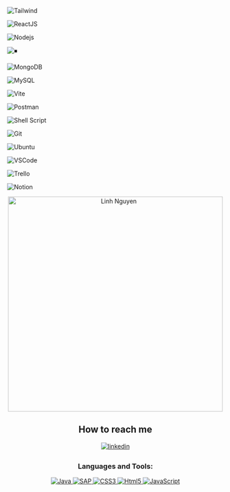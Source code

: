 





![Tailwind](https://img.shields.io/badge/TailwindCSS-06B6D4?style=for-the-badge&logo=tailwindcss&logoColor=white)

![ReactJS](https://img.shields.io/badge/-ReactJS-%2361DAFB?style=for-the-badge&logo=react&logoColor=white)

![Nodejs](https://img.shields.io/badge/Node.js-43853D.svg?style=for-the-badge&logo=node.js&logoColor=white)

![◾️](https://img.shields.io/badge/Express.js-404D59?style=for-the-badge&logo=express&logoColor=white)

![MongoDB](https://img.shields.io/badge/MongoDB-4EA94B?style=for-the-badge&logo=mongodb&logoColor=white)

![MySQL](https://img.shields.io/badge/MySQL-005C84?style=for-the-badge&logo=mysql&logoColor=white)

![Vite](https://img.shields.io/badge/Vite-646CFF?style=for-the-badge&logo=vite&logoColor=white)

![Postman](https://img.shields.io/badge/Postman-FF6C37?style=for-the-badge&logo=postman&logoColor=white)

![Shell Script](https://img.shields.io/badge/Shell_Script-121011?style=for-the-badge&logo=gnu-bash&logoColor=white)

![Git](https://img.shields.io/badge/GIT-E44C30?style=for-the-badge&logo=git&logoColor=white)

![Ubuntu](https://img.shields.io/badge/Ubuntu-E95420?style=for-the-badge&logo=ubuntu&logoColor=white)

![VSCode](https://img.shields.io/badge/Visual_Studio_Code-0078D4?style=for-the-badge&logo=visual%20studio%20code&logoColor=white)

![Trello](https://img.shields.io/badge/Trello-0052CC?style=for-the-badge&logo=trello&logoColor=white)

![Notion](https://img.shields.io/badge/Notion-000000?style=for-the-badge&logo=notion&logoColor=white)


<p align="center">
<img alt="Linh Nguyen" width="500" src="https://media.giphy.com/media/JIX9t2j0ZTN9S/giphy.gif" />
</p>

<h2 align="center">How to reach me</h2> 
<p align="center">
<a href="https://linkedin.com/in/yusuf-elmas-221598209" target="_blank">
<img src=https://img.shields.io/badge/linkedin-%231E77B5.svg?&style=for-the-badge&logo=linkedin&logoColor=white alt=linkedin style="margin-bottom: 5px;" />
</a>

<h3 align="center">Languages and Tools:</h3>
<p align="center"> <a href="https://www.java.com" target="_blank" rel="noreferrer">
<img src=https://img.shields.io/badge/JavaScript-F7DF1E.svg?style=for-the-badge&logo=javascript&logoColor=white alt=Java style="margin-bottom: 5px;" />
</a> 
<a href="https://www.sap.com/turkey/index.html" target="_blank" rel="noreferrer"> 
<img src=https://img.shields.io/badge/SAP-0FAAFF.svg?&style=for-the-badge&logo=SAP&logoColor=white alt=SAP style="margin-bottom: 5px;" /> 
</a> 
<a href="https://www.w3schools.com/css/" target="_blank" rel="noreferrer"> 
<img src=https://img.shields.io/badge/CSS3-264de4.svg?&style=for-the-badge&logo=CSS3&logoColor=white alt=CSS3 style="margin-bottom: 5px;" />
</a>
<a href="https://www.w3.org/html/" target="_blank" rel="noreferrer"> 
<img src=https://img.shields.io/badge/Html5-e34c26.svg?&style=for-the-badge&logo=Html5&logoColor=white alt=Html5 style="margin-bottom: 5px;" /> 
</a> 
<a href="https://developer.mozilla.org/en-US/docs/Web/JavaScript" target="_blank" rel="noreferrer"> 
<img src=https://img.shields.io/badge/JavaScript-F7DF1E.svg?&style=for-the-badge&logo=JavaScript&logoColor=white alt=JavaScript style="margin-bottom: 5px;" /> 
</a> 
</p>
